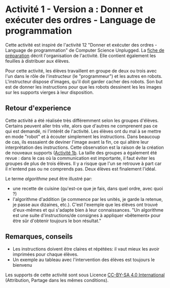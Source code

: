 # Activité 1 - Version a : Donner et exécuter des ordres - Language de programmation

Cette activité est inspiré de l'activité 12 "Donner et exécuter des ordres - Language de programmation" de Computer Science Unplugged. La [fiche de préparation](FichesDePreparation/2018_MirliazPeignier_FicheDePreparation.pdf) décrit l'organisation de l'activité.
Elle contient également les feuilles à distribuer aux élèves.

Pour cette activité, les élèves travaillent en groupe de deux ou trois avec l'un dans le rôle de l'instructeur (le "programmeur") et les autres en robots. L'instructeur dispose d'images, qu'il doit garder cacher des robots. Son but est de donner les instructions pour que les robots dessinent les les images sur les supports vierges à leur disposition.

## Retour d'experience
Cette activité a été réalisée très différemment selon les groupes d'élèves.
Certains peuvent aller très vite, alors que d'autres ne comprenent pas ce qui est demandé, ni l'intérêt de l'activité.
Les élèves ont du mal à se mettre en mode "robot" et à écouter simplement les instructions. Dans beaucoup de cas, ils esssaient de deviner l'image avant la fin, ce qui altère leur interprétation des instructions. Cette observation est la raison de la création de nouveaux supports ([Activité 1b](../activite1b/README.md).
La taille des groupes a également été revue : dans le cas où la communication est importante, il faut éviter les groupes de plus de trois élèves. Il y a risque que l'un se retrouve à part car il n'entend pas ou ne comprends pas. Deux élèves est finalement l'idéal.

Le terme *algorithme* peut être illustré par:
- une recette de cuisine (qu'est-ce que je fais, dans quel ordre, avec quoi ?)
- l'algorithme d'addition (je commence par les unités, je garde la retenue, je passe aux dizaines, etc.). C'est l'exemple que les élèves ont trouvé d'eux-mêmes et qui s'adapte bien à leur connaissances.
"Un algorithme est une suite d'instructions/de consignes à appliquer «bêtement» pour être sûr d'obtenir toujours le bon résultat."

## Remarques, conseils
* Les instructions doivent être claires et répétées: il vaut mieux les avoir imprimées pour chaque élèves.
* Un exemple au tableau avec l'intervention des élèves est toujours le bienvenu

Les supports de cette activité sont sous Licence [CC-BY-SA 4.0 International](https://creativecommons.org/licenses/by-sa/4.0/) (Attribution, Partage dans les mêmes conditions).

